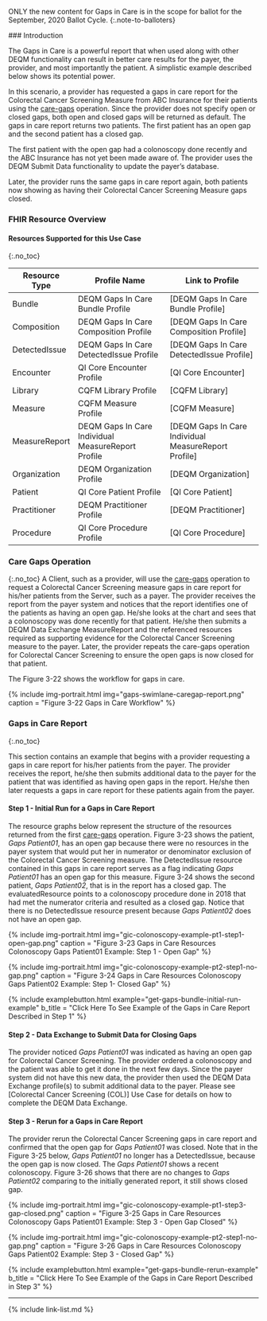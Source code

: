 
ONLY the new content for Gaps in Care is in the scope for ballot for the September, 2020 Ballot Cycle.
{:.note-to-balloters}

<div class="new-content" markdown="1">
###  Introduction

The Gaps in Care is a powerful report that when used along with other DEQM functionality can result in better care results for the payer, the provider, and most importantly the patient. A simplistic example described below shows its potential power.

In this scenario, a provider has requested a gaps in care report for the Colorectal Cancer Screening Measure from ABC Insurance for their patients using the [care-gaps](OperationDefinition-care-gaps.html) operation. Since the provider does not specify open or closed gaps, both open and closed gaps will be returned as default. The gaps in care report returns two patients. The first patient has an open gap and the second patient has a closed gap.

The first patient with the open gap had a colonoscopy done recently and the ABC Insurance has not yet been made aware of. The provider uses the DEQM Submit Data functionality to update the payer’s database.

Later, the provider runs the same gaps in care report again, both patients now showing as having their Colorectal Cancer Screening Measure gaps closed. 

### FHIR Resource Overview

#### Resources Supported for this Use Case
{:.no_toc}

|Resource Type|Profile Name|Link to Profile|
|---|---|---|
|Bundle|DEQM Gaps In Care Bundle Profile|[DEQM Gaps In Care Bundle Profile]
|Composition|DEQM Gaps In Care Composition Profile|[DEQM Gaps In Care Composition Profile]
|DetectedIssue|DEQM Gaps In Care DetectedIssue Profile|[DEQM Gaps In Care DetectedIssue Profile]
|Encounter|QI Core Encounter Profile|[QI Core Encounter]|
|Library|CQFM Library Profile|[CQFM Library]|
|Measure|CQFM Measure Profile|[CQFM Measure]|
|MeasureReport|DEQM Gaps In Care Individual MeasureReport Profile|[DEQM Gaps In Care Individual MeasureReport Profile]|
|Organization|DEQM Organization Profile|[DEQM Organization]|
|Patient|QI Core Patient Profile|[QI Core Patient]|
|Practitioner|DEQM Practitioner Profile|[DEQM Practitioner]|
|Procedure|QI Core Procedure Profile|[QI Core Procedure]|

### Care Gaps Operation
{:.no_toc}
A Client, such as a provider, will use the [care-gaps](OperationDefinition-care-gaps.html) operation to request a Colorectal Cancer Screening measure gaps in care report for his/her patients from the Server, such as a payer. The provider receives the report from the payer system and notices that the report identifies one of the patients as having an open gap. He/she looks at the chart and sees that a colonoscopy was done recently for that patient. He/she then submits a DEQM Data Exchange MeasureReport and the referenced resources required as supporting evidence for the Colorectal Cancer Screening measure to the payer. Later, the provider repeats the care-gaps operation for Colorectal Cancer Screening to ensure the open gaps is now closed for that patient.

The Figure 3-22 shows the workflow for gaps in care.

{% include img-portrait.html img="gaps-swimlane-caregap-report.png" caption = "Figure 3-22 Gaps in Care Workflow" %}

### Gaps in Care Report
{:.no_toc}

This section contains an example that begins with a provider requesting a gaps in care report for his/her patients from the payer. The provider receives the report, he/she then submits additional data to the payer for the patient that was identified as having open gaps in the report. He/she then later requests a gaps in care report for these patients again from the payer.

#### Step 1 - Initial Run for a Gaps in Care Report
The resource graphs below represent the structure of the resources returned from the first [care-gaps](OperationDefinition-care-gaps.html) operation. Figure 3-23 shows the patient, *Gaps Patient01*, has an open gap because there were no resources in the payer system that would put her in numerator or denominator exclusion of the Colorectal Cancer Screening measure. The DetectedIssue resource contained in this gaps in care report serves as a flag indicating *Gaps Patient01* has an open gap for this measure. Figure 3-24 shows the second patient, *Gaps Patient02*, that is in the report has a closed gap. The evaluatedResource points to a colonoscopy procedure done in 2018 that had met the numerator criteria and resulted as a closed gap. Notice that there is no DetectedIssue resource present because *Gaps Patient02* does not have an open gap.

{% include img-portrait.html img="gic-colonoscopy-example-pt1-step1-open-gap.png" caption = "Figure 3-23 Gaps in Care Resources Colonoscopy Gaps Patient01 Example: Step 1 - Open Gap" %}

{% include img-portrait.html img="gic-colonoscopy-example-pt2-step1-no-gap.png" caption = "Figure 3-24 Gaps in Care Resources Colonoscopy Gaps Patient02 Example: Step 1- Closed Gap" %}

{% include examplebutton.html example="get-gaps-bundle-initial-run-example" b_title = "Click Here To See Example of the Gaps in Care Report Described in Step 1" %}

#### Step 2 - Data Exchange to Submit Data for Closing Gaps

The provider noticed *Gaps Patient01* was indicated as having an open gap for Colorectal Cancer Screening. The provider ordered a colonoscopy and the patient was able to get it done in the next few days. Since the payer system did not have this new data, the provider then used the DEQM Data Exchange profile(s) to submit additional data to the payer. Please see [Colorectal Cancer Screening (COL)] Use Case for details on how to complete the DEQM Data Exchange.

#### Step 3 - Rerun for a Gaps in Care Report

The provider rerun the Colorectal Cancer Screening gaps in care report and confirmed that the open gap for *Gaps Patient01* was closed. Note that in the Figure 3-25 below, *Gaps Patient01* no longer has a DetectedIssue, because the open gap is now closed. The *Gaps Patient01* shows a recent colonoscopy. Figure 3-26 shows that there are no changes to *Gaps Patient02* comparing to the initially generated report, it still shows closed gap.

{% include img-portrait.html img="gic-colonoscopy-example-pt1-step3-gap-closed.png" caption = "Figure 3-25 Gaps in Care Resources Colonoscopy Gaps Patient01 Example: Step 3 - Open Gap Closed" %}

{% include img-portrait.html img="gic-colonoscopy-example-pt2-step1-no-gap.png" caption = "Figure 3-26 Gaps in Care Resources Colonoscopy Gaps Patient02 Example: Step 3 - Closed Gap" %}

{% include examplebutton.html example="get-gaps-bundle-rerun-example" b_title = "Click Here To See Example of the Gaps in Care Report Described in Step 3" %}

---
</div>
{% include link-list.md %}
